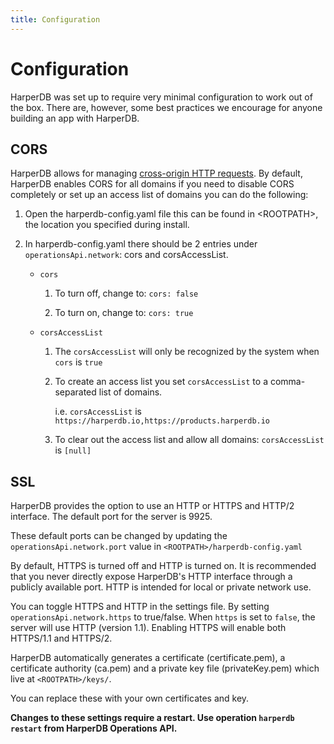 ```yaml
---
title: Configuration
---
```


# Configuration

HarperDB was set up to require very minimal configuration to work out of the box. There are, however, some best practices we encourage for anyone building an app with HarperDB.



## CORS

HarperDB allows for managing [cross-origin HTTP requests](https://developer.mozilla.org/en-US/docs/Web/HTTP/Access_control_CORS). By default, HarperDB enables CORS for all domains if you need to disable CORS completely or set up an access list of domains you can do the following:

1) Open the harperdb-config.yaml file this can be found in &lt;ROOTPATH>, the location you specified during install.

2) In harperdb-config.yaml there should be 2 entries under `operationsApi.network`: cors and corsAccessList. 
   * `cors`
   
     1) To turn off, change to: `cors: false`
     
     2) To turn on, change to: `cors: true`
     
   * `corsAccessList`
     
      1) The `corsAccessList` will only be recognized by the system when `cors` is `true`
     
      2) To create an access list you set `corsAccessList` to a comma-separated list of domains.
     
         i.e. `corsAccessList` is `https://harperdb.io,https://products.harperdb.io`
     
      3) To clear out the access list and allow all domains: `corsAccessList` is `[null]`
     
     
## SSL

HarperDB provides the option to use an HTTP or HTTPS and HTTP/2 interface. The default port for the server is 9925.



These default ports can be changed by updating the `operationsApi.network.port` value in `<ROOTPATH>/harperdb-config.yaml`



By default, HTTPS is turned off and HTTP is turned on. It is recommended that you never directly expose HarperDB's HTTP interface through a publicly available port. HTTP is intended for local or private network use.



You can toggle HTTPS and HTTP in the settings file. By setting `operationsApi.network.https` to true/false. When `https` is set to `false`, the server will use HTTP (version 1.1). Enabling HTTPS will enable both HTTPS/1.1 and HTTPS/2.



HarperDB automatically generates a certificate (certificate.pem), a certificate authority (ca.pem) and a private key file (privateKey.pem) which live at `<ROOTPATH>/keys/`.



You can replace these with your own certificates and key.



**Changes to these settings require a restart. Use operation `harperdb restart` from HarperDB Operations API.**
